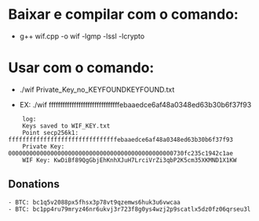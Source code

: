 # Baixar e compilar com o comando:
- g++ wif.cpp -o wif -lgmp -lssl -lcrypto

# Usar com o comando:
- ./wif Private_Key_no_KEYFOUNDKEYFOUND.txt

- EX: ./wif fffffffffffffffffffffffffffffffebaaedce6af48a0348ed63b30b6f37f93

```
    log:
    Keys saved to WIF_KEY.txt
    Point secp256k1: fffffffffffffffffffffffffffffffebaaedce6af48a0348ed63b30b6f37f93
    Private Key: 00000000000000000000000000000000000000000000000730fc235c1942c1ae
    WIF Key: KwDiBf89QgGbjEhKnhXJuH7LrciVrZi3qbP2K5cm35XKMND1X1KW
```



## Donations
    - BTC: bc1q5v2088px5fhsx3p78vt9qzemws6huk3u6vwcaa
    - BTC: bc1pp4ru79mryz46nr6ukvj3r723f8g0ys4wzj2p9scatlx5dz0fz06qrseu3l
